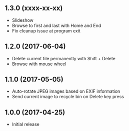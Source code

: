 ## 1.3.0 (xxxx-xx-xx)

- Slideshow
- Browse to first and last with Home and End
- Fix cleanup issue at program exit

## 1.2.0 (2017-06-04)

- Delete current file permanently with Shift + Delete
- Browse with mouse wheel

## 1.1.0 (2017-05-05)

- Auto-rotate JPEG images based on EXIF information
- Send current image to recycle bin on Delete key press

## 1.0.0 (2017-04-25)
- Initial release
